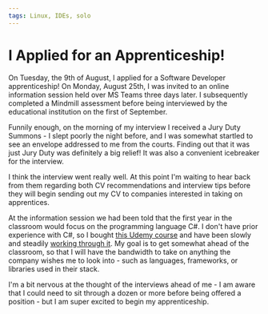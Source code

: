 ```yaml
---
tags: Linux, IDEs, solo
---
```


# I Applied for an Apprenticeship!

On Tuesday, the 9th of August, I applied for a Software Developer apprenticeship! On Monday, August 25th, I was invited to an online information session held over MS Teams three days later. I subsequently completed a Mindmill assessment before being interviewed by the educational institution on the first of September.

Funnily enough, on the morning of my interview I received a Jury Duty Summons - I slept poorly the night before, and I was somewhat startled to see an envelope addressed to me from the courts. Finding out that it was just Jury Duty was definitely a big relief! It was also a convenient icebreaker for the interview.

I think the interview went really well. At this point I'm waiting to hear back from them regarding both CV recommendations and interview tips before they will begin sending out my CV to companies interested in taking on apprentices.

At the information session we had been told that the first year in the classroom would focus on the programming language C#. I don't have prior experience with C#, so I bought [this Udemy course](https://www.udemy.com/course/complete-csharp-masterclass/) and have been slowly and steadily [working through it](https://github.com/MrSarno/CSharpMasterclass). My goal is to get somewhat ahead of the classroom, so that I will have the bandwidth to take on anything the company wishes me to look into - such as languages, frameworks, or libraries used in their stack.

I'm a bit nervous at the thought of the interviews ahead of me - I am aware that I could need to sit through a dozen or more before being offered a position - but I am super excited to begin my apprenticeship.